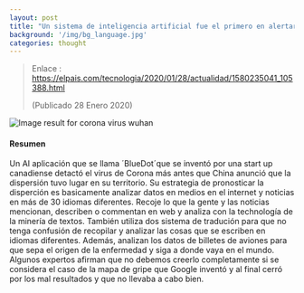 ```yaml
---
layout: post
title: "Un sistema de inteligencia artificial fue el primero en alertar del coronavirus de Wuhan (Revición de la noticia ‘El Pais’)"
background: '/img/bg_language.jpg'
categories: thought
---
```




> Enlace : https://elpais.com/tecnologia/2020/01/28/actualidad/1580235041_105388.html
>
> (Publicado 28 Enero 2020)



![Image result for corona virus wuhan](https://upload.wikimedia.org/wikipedia/commons/3/35/Mercado_de_mariscos_de_Wuhan_cerrado_tras_detectarse_ahi_por_primera_vez_el_Nuevo_Coronavirus_.jpg)



#### **Resumen**

Un AI aplicación que se llama ´BlueDot´que se inventó por una start up canadiense detactó el virus de Corona más antes que China anunció que la dispersión tuvo lugar en su territorio.
Su estrategia de pronosticar la disperción es basicamente analizar datos en medios en el internet y noticias en más de 30 idiomas diferentes. Recoje lo que la gente y las noticias mencionan, describen o commentan en web y analiza con la technología de la minería de textos.
También utiliza dos sistema de tradución para que no tenga confusión de recopilar y analizar las cosas que se escriben en idiomas diferentes. Además, analizan los datos de billetes de aviones para que sepa el origen de la enfermedad y siga a donde vaya en el mundo.
Algunos expertos afirman que no debemos creerlo completamente si se considera el caso de la mapa de gripe que Google inventó y al final cerró por los mal resultados y que no llevaba a cabo bien.